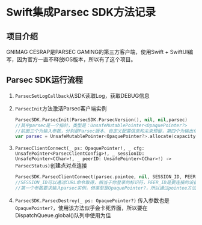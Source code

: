 # Swift集成Parsec SDK方法记录

## 项目介绍

GNIMAG CESRAP是PARSEC GAMING的第三方客户端，使用Swift + SwiftUI编写，因为官方一直不释放iOS版本，所以有了这个项目。

## Parsec SDK运行流程

1. `ParsecSetLogCallback`从SDK读取Log，获取DEBUG信息

2. `ParsecInit`方法激活Parsec客户端实例

   ``` swift
   ParsecSDK.ParsecInit(ParsecSDK.ParsecVersion(), nil, nil,parsec)
   //其中parsec是一个指针，类型是：UnsafeMutablePointer<OpaquePointer?>
   //前面三个为输入参数，分别是Parsec版本、自定义配置信息和未来预留，第四个为输出信息，也就是创建好的Parsec实例
   var parsec = UnsafeMutablePointer<OpaquePointer?>.allocate(capacity: 1) //大概率还要修改
   ```

3. `ParsecClientConnect(_ ps: OpaquePointer!, _ cfg: UnsafePointer<ParsecClientConfig>!, _ sessionID: UnsafePointer<CChar>!, _ peerID: UnsafePointer<CChar>!) -> ParsecStatus)`创建点对点连接

   ``` swift
   ParsecSDK.ParsecClientConnect(parsec.pointee, nil, SESSION_ID, PEER_ID)
   //SESSION_ID可以通过CURL命令取得，相当于你登录的标识符，PEER_ID是要连接的设备的ID
   //第一个参数要求输入parsec实例，但类型是OpaquePointer?，所以通过pointee方法输出OpaquePointer类型
   
   ```
   
4. `ParsecSDK.ParsecDestroy(_ ps: OpaquePointer?)`
   传入参数也是`OpaquePointer?`，使用该方法似乎会卡死界面，所以要在DispatchQueue.global()队列中使用为佳

   


